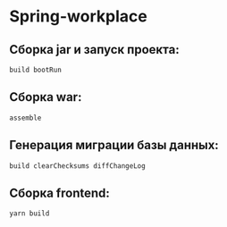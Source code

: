 # Spring-workplace
## Сборка jar и запуск проекта:
```
build bootRun
```
## Сборка war:
```
assemble
```
## Генерация миграции базы данных:
```
build clearChecksums diffChangeLog
```
## Сборка frontend:
```
yarn build
```
